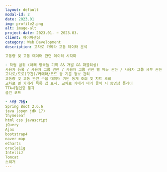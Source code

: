 ```yaml
---
layout: default
modal-id: 2
date: 2023.01
img: profile2.png
alt: image-alt
project-date: 2023.01. ~ 2023.03.
client: 하이퍼센싱
category: Web Development
description: 교차로 카메라 교통 데이터 분석

교통량 및 교통 데이터 관련 데이터 시각화

- 작업 범위 (아래 항목들 기획 && 개발 && 퍼블리싱)
사용자 등록 / 사용자 그룹 권한 / 사용자 그룹 권한 별 메뉴 권한 / 사용자 그룹 세부 권한 별 화면 CRUD 제어
교차로/도로(구간)/카메라/코드 등 기준 정보 관리
교통량 및 교통 관련 수집 데이터 기반 통계 조회 및 챠트 조회
교차로 별 카메라 목록 맵 표시, 교차로 카메라 마커 클릭 시 동영상 플레이
TTA시험인증 통과
클린 코드

- 사용 기술:
Spring Boot 2.6.6
java (open jdk 17)
thymeleaf
html css javascript
jQuery
Ajax
bootstrap4
naver map
eCharts
oracle11g
IntelliJ
Tomcat
스웨거
---
```

